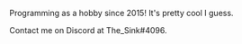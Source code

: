 Programming as a hobby since 2015! It's pretty cool I guess.

Contact me on Discord at The_Sink#4096.
